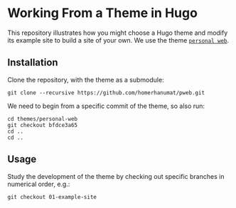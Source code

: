 # Working From a Theme in Hugo

This repository illustrates how you might choose a Hugo theme and modify its example site to build a site of your own.  We use the theme [`personal web`](.https://github.com/bjacquemet/personal-web).

## Installation

Clone the repository, with the theme as a submodule:

```
git clone --recursive https://github.com/homerhanumat/pweb.git
```

We need to begin from a specific commit of the theme, so also run:

```
cd themes/personal-web
git checkout bfdce3a65
cd ..
cd ..
```

## Usage

Study the development of the theme by checking out specific branches in numerical order, e.g.:

```
git checkout 01-example-site
```